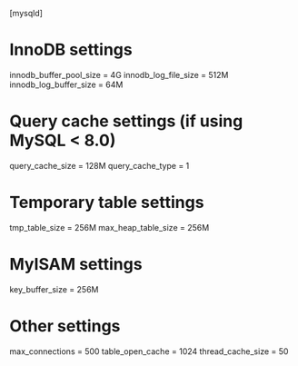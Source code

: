 [mysqld]
# InnoDB settings
innodb_buffer_pool_size = 4G
innodb_log_file_size = 512M
innodb_log_buffer_size = 64M

# Query cache settings (if using MySQL < 8.0)
query_cache_size = 128M
query_cache_type = 1

# Temporary table settings
tmp_table_size = 256M
max_heap_table_size = 256M

# MyISAM settings
key_buffer_size = 256M

# Other settings
max_connections = 500
table_open_cache = 1024
thread_cache_size = 50